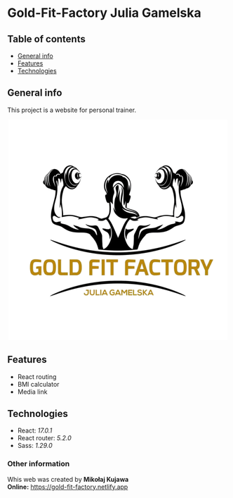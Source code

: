 # Gold-Fit-Factory Julia Gamelska

## Table of contents
* [General info](#general-info)
* [Features](#features)
* [Technologies](#technologies)

## General info
This project is a website for personal trainer.

<p align="center"><img src="https://github.com/MikolajKujawa/personal-trainer-website/blob/main/src/images/logo-removebg-preview.png" alt="Gold-Fit-Factory logo" width="500px"/></p>

## Features
* React routing
* BMI calculator
* Media link

## Technologies
* React: <i>17.0.1</i>
* React router: <i>5.2.0</i>
* Sass: <i>1.29.0</i>

### Other information
Whis web was created by **Mikołaj Kujawa** <br/>
**Online:** https://gold-fit-factory.netlify.app